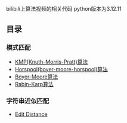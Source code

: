 bilibili上算法视频的相关代码
python版本为3.12.11

## 目录
### 模式匹配
- [KMP(Knuth-Morris-Pratt)算法](pattern_matching/kmp.py)
- [Horspool(boyer-moore-horspool)算法](pattern_matching/bmh.py)
- [Boyer-Moore算法](pattern_matching/bm.py)
- [Rabin-Karp算法](pattern_matching/rk.py)

### 字符串近似匹配
- [Edit Distance](fuzzy_string_search/ed.py)